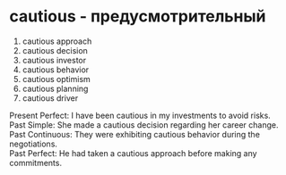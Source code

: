 # cautious - предусмотрительный

1. cautious approach
2. cautious decision
3. cautious investor
4. cautious behavior
5. cautious optimism
6. cautious planning
7. cautious driver

Present Perfect: I have been cautious in my investments to avoid risks.  
Past Simple: She made a cautious decision regarding her career change.  
Past Continuous: They were exhibiting cautious behavior during the negotiations.  
Past Perfect: He had taken a cautious approach before making any commitments.

